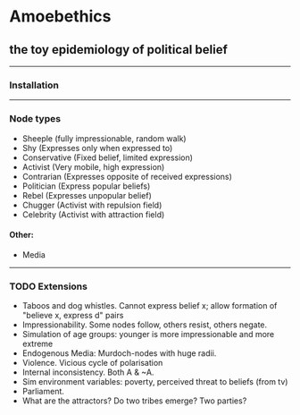 # Amoebethics
## the toy epidemiology of political belief
---

### Installation

---

### Node types

* Sheeple (fully impressionable, random walk)
* Shy (Expresses only when expressed to)
* Conservative (Fixed belief, limited expression)
* Activist (Very mobile, high expression)
* Contrarian (Expresses opposite of received expressions)
* Politician (Express popular beliefs)
* Rebel (Expresses unpopular belief)
* Chugger (Activist with repulsion field)
* Celebrity (Activist with attraction field)

#### Other:
* Media

---

### TODO Extensions

* Taboos and dog whistles. Cannot express belief x; allow formation of "believe x, express d" pairs
* Impressionability. Some nodes follow, others resist, others negate.
* Simulation of age groups: younger is more impressionable and more extreme
* Endogenous Media: Murdoch-nodes with huge radii.
* Violence. Vicious cycle of polarisation
* Internal inconsistency. Both A & ~A.
* Sim environment variables: poverty, perceived threat to beliefs (from tv)
* Parliament.
* What are the attractors? Do two tribes emerge? Two parties?